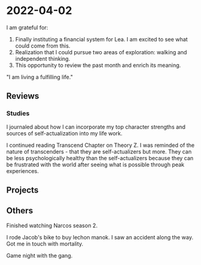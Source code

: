 # 2022-04-02

I am grateful for:

1. Finally instituting a financial system for Lea. I am excited to see what could come from this.
2. Realization that I could pursue two areas of exploration: walking and independent thinking.
3. This opportunity to review the past month and enrich its meaning.

"I am living a fulfilling life."

## Reviews

### Studies

I journaled about how I can incorporate my top character strengths and sources of self-actualization into my life work.

I continued reading Transcend Chapter on Theory Z. I was reminded of the nature of transcenders - that they are self-actualizers but more. They can be less psychologically healthy than the self-actualizers because they can be frustrated with the world after seeing what is possible through peak experiences.

## Projects

## Others

Finished watching Narcos season 2.

I rode Jacob's bike to buy lechon manok. I saw an accident along the way. Got me in touch with mortality.

Game night with the gang.

